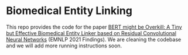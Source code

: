 # Biomedical Entity Linking

This repo provides the code for the paper [BERT might be Overkill: A Tiny but Effective Biomedical Entity Linker based on Residual Convolutional Neural Networks](https://arxiv.org/pdf/2109.02237.pdf) (EMNLP 2021 Findings). We are cleaning the codebase and we will add more running instructions soon.

